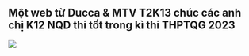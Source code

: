 ## Một web từ Ducca & MTV T2K13 chúc các anh chị K12 NQD thi tốt trong kì thi THPTQG 2023
![](https://img.shields.io/github/last-commit/caodoc/neon?style="flat-square"&color="94a4ff")